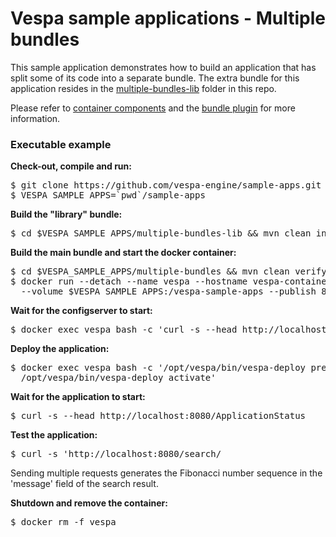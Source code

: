 <!-- Copyright 2019 Oath Inc. Licensed under the terms of the Apache 2.0 license. See LICENSE in the project root. -->
# Vespa sample applications - Multiple bundles

This sample application demonstrates how to build an application that has split
some of its code into a separate bundle. The extra bundle for this application 
resides in the [multiple-bundles-lib][1] folder in this repo.

Please refer to [container components][2] and the [bundle plugin][3] for more
information.


### Executable example
**Check-out, compile and run:**
<pre data-test="exec">
$ git clone https://github.com/vespa-engine/sample-apps.git
$ VESPA_SAMPLE_APPS=`pwd`/sample-apps
</pre>

**Build the "library" bundle:**
<pre data-test="exec">
$ cd $VESPA_SAMPLE_APPS/multiple-bundles-lib &amp;&amp; mvn clean install
</pre>

**Build the main bundle and start the docker container:**
<pre data-test="exec">
$ cd $VESPA_SAMPLE_APPS/multiple-bundles &amp;&amp; mvn clean verify
$ docker run --detach --name vespa --hostname vespa-container --privileged \
  --volume $VESPA_SAMPLE_APPS:/vespa-sample-apps --publish 8080:8080 vespaengine/vespa
</pre>


**Wait for the configserver to start:**
<pre data-test="exec" data-test-wait-for="200 OK">
$ docker exec vespa bash -c 'curl -s --head http://localhost:19071/ApplicationStatus'
</pre>

**Deploy the application:**
<pre data-test="exec">
$ docker exec vespa bash -c '/opt/vespa/bin/vespa-deploy prepare /vespa-sample-apps/multiple-bundles/target/application.zip && \
  /opt/vespa/bin/vespa-deploy activate'
</pre>

**Wait for the application to start:**
<pre data-test="exec" data-test-wait-for="200 OK">
$ curl -s --head http://localhost:8080/ApplicationStatus
</pre>

**Test the application:**
<pre data-test="exec" data-test-assert-contains="coverage&quot;:100">
$ curl -s 'http://localhost:8080/search/
</pre>
Sending multiple requests generates the Fibonacci number sequence in the 'message' field
of the search result.

**Shutdown and remove the container:**
<pre data-test="after">
$ docker rm -f vespa
</pre>

[1]: https://github.com/vespa-engine/sample-apps/tree/master/multiple-bundles-lib
[2]: https://docs.vespa.ai/documentation/jdisc/container-components.html
[3]: https://docs.vespa.ai/documentation/bundle-plugin.html